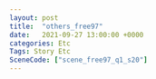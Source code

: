 ```yaml
---
layout: post
title:  "others_free97"
date:   2021-09-27 13:00:00 +0000
categories: Etc
Tags: Story Etc
SceneCode: ["scene_free97_q1_s20"]
---
```

